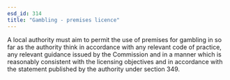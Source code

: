 ```yaml
---
esd_id: 314
title: "Gambling - premises licence"
---
```


A local authority must aim to permit the use of premises for gambling in so far as the authority think in accordance with any relevant code of practice, any relevant guidance issued by the Commission and in a manner which is reasonably consistent with the licensing objectives and in accordance with the statement published by the authority under section 349.

